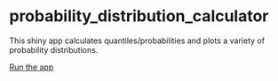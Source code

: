 # probability_distribution_calculator

This shiny app calculates quantiles/probabilities and plots a variety of probability distributions.

[Run the app](https://jennynguyen.shinyapps.io/probability_distribution_calculator/)
